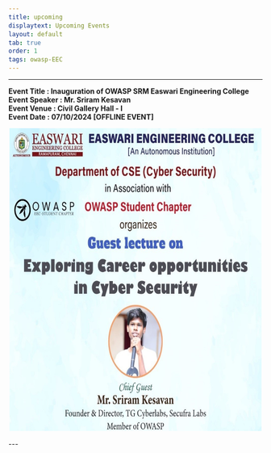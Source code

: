 ```yaml
---
title: upcoming
displaytext: Upcoming Events
layout: default
tab: true
order: 1
tags: owasp-EEC
---
```


---
**Event Title : Inauguration of OWASP SRM Easwari Engineering College**<br>
**Event Speaker : Mr. Sriram Kesavan**<br>
**Event Venue : Civil Gallery Hall - I**<br>
**Event Date : 07/10/2024 [OFFLINE EVENT]** <br>
<p align="center">
  <img src="https://github.com/OWASP/www-chapter-srm-easwari-engineering-college/blob/main/assets/images/poster1.jpg?raw=true" height="600" width="500"> 
</p>
---
